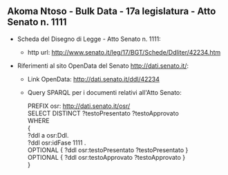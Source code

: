 ## Akoma Ntoso - Bulk Data - 17a legislatura - Atto Senato n. 1111 ##

* Scheda del Disegno di Legge - Atto Senato n. 1111:
	* http url: http://www.senato.it/leg/17/BGT/Schede/Ddliter/42234.htm

* Riferimenti al sito OpenData del Senato http://dati.senato.it/:
	* Link OpenData: http://dati.senato.it/ddl/42234
	* Query SPARQL per i documenti relativi all'Atto Senato:

        PREFIX osr: <http://dati.senato.it/osr/>  
		SELECT DISTINCT ?testoPresentato ?testoApprovato  
		WHERE  
		{  
		    ?ddl a osr:Ddl.  
		    ?ddl osr:idFase 1111 .  
		    OPTIONAL { ?ddl osr:testoPresentato ?testoPresentato }  
		    OPTIONAL { ?ddl osr:testoApprovato ?testoApprovato }  
		}
		
